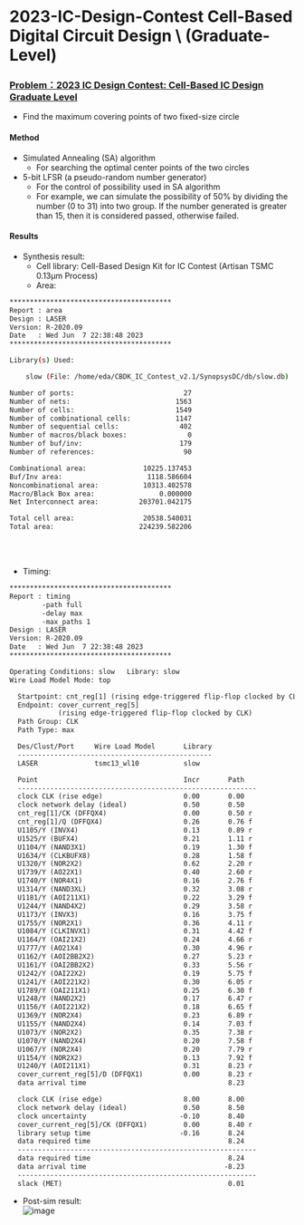 # 2023-IC-Design-Contest Cell-Based Digital Circuit Design  \ (Graduate-Level)
### [Problem：2023 IC Design Contest: Cell-Based IC Design Graduate Level](https://drive.google.com/file/d/1L6U6q_DS8KO-ufoZQarjWGYi9X9bYYlh/view)
  * Find the maximum covering points of two fixed-size circle
#### Method
* Simulated Annealing (SA) algorithm
  * For searching the optimal center points of the two circles
 * 5-bit LFSR (a pseudo-random number generator)
   * For the control of possibility used in SA algorithm
   * For example, we can simulate the possibility of 50% by dividing the number (0 to 31) into two group. If the number generated is greater than 15, then it is considered passed, otherwise failed.

#### Results
* Synthesis result:
  * Cell library: Cell-Based Design Kit for IC Contest (Artisan TSMC 0.13µm Process)
  * Area:
```bash
****************************************
Report : area
Design : LASER
Version: R-2020.09
Date   : Wed Jun  7 22:38:48 2023
****************************************

Library(s) Used:

    slow (File: /home/eda/CBDK_IC_Contest_v2.1/SynopsysDC/db/slow.db)

Number of ports:                           27
Number of nets:                          1563
Number of cells:                         1549
Number of combinational cells:           1147
Number of sequential cells:               402
Number of macros/black boxes:               0
Number of buf/inv:                        179
Number of references:                      90

Combinational area:              10225.137453
Buf/Inv area:                     1118.586604
Noncombinational area:           10313.402578
Macro/Black Box area:                0.000000
Net Interconnect area:          203701.042175

Total cell area:                 20538.540031
Total area:                     224239.582206
```
<br> <br> 
  * Timing:
``` txt
****************************************
Report : timing
        -path full
        -delay max
        -max_paths 1
Design : LASER
Version: R-2020.09
Date   : Wed Jun  7 22:38:48 2023
****************************************

Operating Conditions: slow   Library: slow
Wire Load Model Mode: top

  Startpoint: cnt_reg[1] (rising edge-triggered flip-flop clocked by CLK)
  Endpoint: cover_current_reg[5]
            (rising edge-triggered flip-flop clocked by CLK)
  Path Group: CLK
  Path Type: max

  Des/Clust/Port     Wire Load Model       Library
  ------------------------------------------------
  LASER              tsmc13_wl10           slow

  Point                                    Incr       Path
  -----------------------------------------------------------
  clock CLK (rise edge)                    0.00       0.00
  clock network delay (ideal)              0.50       0.50
  cnt_reg[1]/CK (DFFQX4)                   0.00       0.50 r
  cnt_reg[1]/Q (DFFQX4)                    0.26       0.76 f
  U1105/Y (INVX4)                          0.13       0.89 r
  U1525/Y (BUFX4)                          0.21       1.11 r
  U1104/Y (NAND3X1)                        0.19       1.30 f
  U1634/Y (CLKBUFX8)                       0.28       1.58 f
  U1320/Y (NOR2X2)                         0.62       2.20 r
  U1739/Y (AO22X1)                         0.40       2.60 r
  U1740/Y (NOR4X1)                         0.16       2.76 f
  U1314/Y (NAND3XL)                        0.32       3.08 r
  U1181/Y (AOI211X1)                       0.22       3.29 f
  U1244/Y (NAND4X2)                        0.29       3.58 r
  U1173/Y (INVX3)                          0.16       3.75 f
  U1755/Y (NOR2X1)                         0.36       4.11 r
  U1084/Y (CLKINVX1)                       0.31       4.42 f
  U1164/Y (OAI21X2)                        0.24       4.66 r
  U1777/Y (AO21X4)                         0.30       4.96 r
  U1162/Y (AOI2BB2X2)                      0.27       5.23 r
  U1161/Y (OAI2BB2X2)                      0.33       5.56 r
  U1242/Y (OAI22X2)                        0.19       5.75 f
  U1241/Y (AOI221X2)                       0.30       6.05 r
  U1789/Y (OAI211X1)                       0.25       6.30 f
  U1248/Y (NAND2X2)                        0.17       6.47 r
  U1156/Y (AOI221X2)                       0.18       6.65 f
  U1369/Y (NOR2X4)                         0.23       6.89 r
  U1155/Y (NAND2X4)                        0.14       7.03 f
  U1073/Y (NOR2X2)                         0.35       7.38 r
  U1070/Y (NAND2X4)                        0.20       7.58 f
  U1067/Y (NOR2X4)                         0.20       7.79 r
  U1154/Y (NOR2X2)                         0.13       7.92 f
  U1240/Y (AOI211X1)                       0.31       8.23 r
  cover_current_reg[5]/D (DFFQX1)          0.00       8.23 r
  data arrival time                                   8.23

  clock CLK (rise edge)                    8.00       8.00
  clock network delay (ideal)              0.50       8.50
  clock uncertainty                       -0.10       8.40
  cover_current_reg[5]/CK (DFFQX1)         0.00       8.40 r
  library setup time                      -0.16       8.24
  data required time                                  8.24
  -----------------------------------------------------------
  data required time                                  8.24
  data arrival time                                  -8.23
  -----------------------------------------------------------
  slack (MET)                                         0.01
```
* Post-sim result: \
![image](https://github.com/user-attachments/assets/f16e3f50-c2f3-4b7c-ae11-ce93479087c6)


